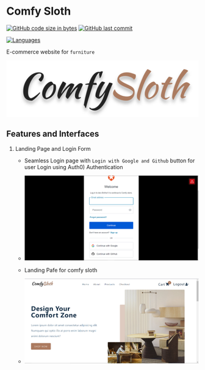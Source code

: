 # Comfy Sloth


[![GitHub code size in bytes](https://img.shields.io/github/languages/code-size/Apurva-tech/unite?logo=github&style=for-the-badge)](https://github.com/Apurva-tech/)
[![GitHub last commit](https://img.shields.io/github/last-commit/Apurva-tech/unite?style=for-the-badge&logo=git)](https://github.com/Apurva-tech/)

[![Languages](https://img.shields.io/github/languages/count/Apurva-tech/unite?style=for-the-badge)](https://github.com/Apurva-tech/unite)


E-commerce website for `furniture`


<p align="center">
<a href="https://unite-apurva.herokuapp.com/landing">
<img src="./src/assets/logo.svg" alt="Unite-logo"/>
</a>
</p>



## Features and Interfaces

1. Landing Page and Login Form

   - Seamless Login page with `Login with Google and Github` button for user Login using Auth0) Authentication
   - <img src="./src/assets/LoginPage.png"/>

   - Landing Pafe for comfy sloth 
   - <img src="./src/assets/LandingPage.png"/>

   